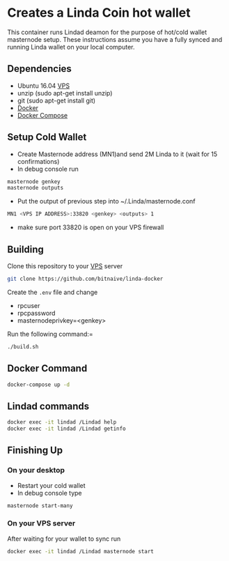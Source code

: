 # Creates a Linda Coin hot wallet 
This container runs Lindad deamon for the purpose of hot/cold wallet masternode setup. These instructions assume you have a fully synced and running Linda wallet on your local computer.  

## Dependencies 
* Ubuntu 16.04 [VPS](https://www.vultr.com/?ref=7263002)
* unzip (sudo apt-get install unzip)
* git (sudo apt-get install git)
* [Docker](https://github.com/docker/docker-install)
* [Docker Compose](https://docs.docker.com/compose/install/#prerequisites)

## Setup Cold Wallet
- Create Masternode address (MN1)and send 2M Linda to it (wait for 15 confirmations)
- In debug console run 
```bash
masternode genkey
masternode outputs
```
- Put the output of previous step into ~/.Linda/masternode.conf
```bash
MN1 <VPS IP ADDRESS>:33820 <genkey> <outputs> 1
```
- make sure port 33820 is open on your VPS firewall

## Building  
Clone this repository to your [VPS](https://www.vultr.com/?ref=7263002) server
```bash
git clone https://github.com/bitnaive/linda-docker
```
Create the ``.env`` file and change
- rpcuser
- rpcpassword
- masternodeprivkey=\<genkey\>

Run the following command:=
```bash
./build.sh
```

## Docker Command 
```bash
docker-compose up -d

```

## Lindad commands 

```bash
docker exec -it lindad /Lindad help
docker exec -it lindad /Lindad getinfo
```

## Finishing Up
### On your desktop
- Restart your cold wallet
- In debug console type
```bash
masternode start-many
```

### On your VPS server
After waiting for your wallet to sync run
```bash
docker exec -it lindad /Lindad masternode start
```


